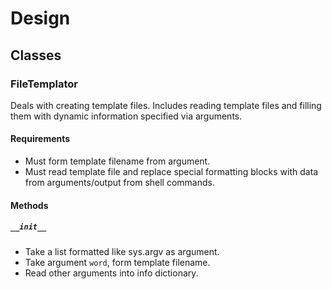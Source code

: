 Design
======

Classes
-------

### FileTemplator

Deals with creating template files. Includes reading template files and
filling them with dynamic information specified via arguments.


#### Requirements

  * Must form template filename from argument.
  * Must read template file and replace special formatting blocks with
    data from arguments/output from shell commands.


#### Methods

##### `__init__`

  * Take a list formatted like sys.argv as argument.
  * Take argument `word`, form template filename.
  * Read other arguments into info dictionary.
